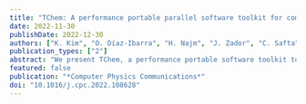 ```yaml
---
title: "TChem: A performance portable parallel software toolkit for complex kinetic mechanisms"
date: 2022-11-30
publishDate: 2022-12-30
authors: ["K. Kim", "O. Díaz-Ibarra", "H. Najm", "J. Zador", "C. Safta"]
publication_types: ["2"]
abstract: "We present TChem, a performance portable software toolkit to enable the analysis of complex kinetic mechanisms. The software provides tools for gas-phase and surface chemistry, thermodynamic properties, and implements formulations for several canonical reactor models. Analytical derivatives necessary to construct Jacobian matrices corresponding to all implemented functionalities are available through automatic differentiation. TChem uses the Kokkos framework to achieve portability across multiple heterogeneous computing platforms with a single version of the code. We implement a hierarchical parallelism framework to enable efficient chemical source term and thermodynamic property evaluations over the number of samples assigned to the local computing device. We analyze parallel efficiency results extracted from test cases for thermodynamic properties, source terms, and Jacobians evaluations on Intel Xeon CPUs and NVIDIA Volta GPUs."
featured: false
publication: "*Computer Physics Communications*"
doi: "10.1016/j.cpc.2022.108628"
---
```


